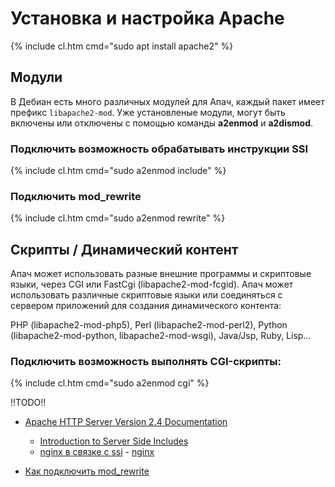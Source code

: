 # Установка и настройка Apache

{% include cl.htm cmd="sudo apt install apache2" %}

## Модули

В Дебиан есть много различных модулей для Апач, каждый пакет имеет префикс `libapache2-mod`. Уже установленые модули, могут быть включены или отключены с помощью команды **a2enmod** и **a2dismod**.

### Подключить возможность обрабатывать инструкции SSI

{% include cl.htm cmd="sudo a2enmod include" %}

### Подключить mod_rewrite

{% include cl.htm cmd="sudo a2enmod rewrite" %}

## Скрипты / Динамический контент

Апач может использовать разные внешние программы и скриптовые языки, через CGI или FastCgi (libapache2-mod-fcgid). Апач может использовать различные скриптовые языки или соединяться с сервером приложений для создания динамического контента:

PHP (libapache2-mod-php5), Perl (libapache2-mod-perl2), Python (libapache2-mod-python, libapache2-mod-wsgi), Java/Jsp, Ruby,
Lisp...

### Подключить возможность выполнять CGI-скрипты:

{% include cl.htm cmd="sudo a2enmod cgi" %}

!!TODO!!

- [Apache HTTP Server Version 2.4 Documentation](http://httpd.apache.org/docs/2.4/)
  - [Introduction to Server Side Includes](http://httpd.apache.org/docs/2.4/howto/ssi.html)
  - [nginx в связке с ssi](http://nginx.org/ru/docs/http/ngx_http_ssi_module.html) - [nginx](http://nginx.org/ru/)

- [Как подключить mod_rewrite](mod_rewrite)
